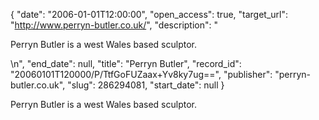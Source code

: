 {
  "date": "2006-01-01T12:00:00", 
  "open_access": true, 
  "target_url": "http://www.perryn-butler.co.uk/", 
  "description": "<p>Perryn Butler is a west Wales based sculptor.</p>\n", 
  "end_date": null, 
  "title": "Perryn Butler", 
  "record_id": "20060101T120000/P/TtfGoFUZaax+Yv8ky7ug==", 
  "publisher": "perryn-butler.co.uk", 
  "slug": 286294081, 
  "start_date": null
}

<p>Perryn Butler is a west Wales based sculptor.</p>
